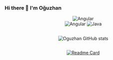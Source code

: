 ### Hi there 👋 I'm Oğuzhan

<div align="center">
<img alt="Angular" src="https://komarev.com/ghpvc/?username=oguzhanbelli&style=flat&color=red"/>
  </div>
<div align="center">
<img alt="Angular" src="https://img.shields.io/badge/angular-%23DD0031.svg?style=for-the-badge&logo=angular&logoColor=white"/>
<img alt="Java" src="https://img.shields.io/badge/java-%23ED8B00.svg?style=for-the-badge&logo=java&logoColor=white"/>

  ##
  ![Oguzhan GitHub stats](https://github-readme-stats.vercel.app/api?username=oguzhanbelli&show_icons=true&theme=dracula)
  ##

[![Readme Card](https://github-readme-stats.vercel.app/api/pin/?username=oguzhanbelli&repo=hrms&theme=dracula)](https://github.com/oguzhanbelli/hrms)









